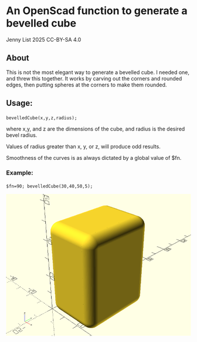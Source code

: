 # An OpenScad function to generate a bevelled cube

Jenny List 2025
CC-BY-SA 4.0

## About
This is not the most elegant way to generate a bevelled cube. I needed one, and threw this together. It works by carving out the corners and rounded edges, then putting spheres at the corners to make them rounded.

## Usage:

`bevelledCube(x,y,z,radius);`

where x,y, and z are the dimensions of the cube, and radius is the desired bevel radius.

Values of radius greater than x, y, or z, will produce odd results.

Smoothness of the curves is as always dictated by a global value of $fn.

### Example:
`$fn=90;
bevelledCube(30,40,50,5);`

![An OpenSCAD image export of a cube with bevelled edges](bevelled-cube.png)
